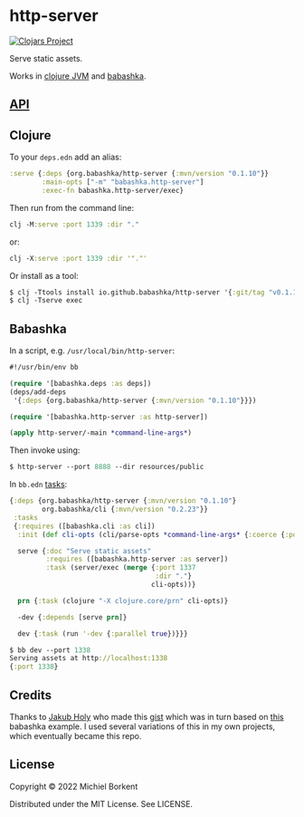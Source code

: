 # http-server

[![Clojars Project](https://img.shields.io/clojars/v/org.babashka/http-server.svg)](https://clojars.org/org.babashka/http-server)

Serve static assets.

Works in [clojure JVM](#clojure) and [babashka](#babashka).

## [API](API.md)

## Clojure

To your `deps.edn` add an alias:

``` clojure
:serve {:deps {org.babashka/http-server {:mvn/version "0.1.10"}}
        :main-opts ["-m" "babashka.http-server"]
        :exec-fn babashka.http-server/exec}
```

Then run from the command line:

``` clojure
clj -M:serve :port 1339 :dir "."
```

or:

``` clojure
clj -X:serve :port 1339 :dir '"."'
```

Or install as a tool:

``` clojure
$ clj -Ttools install io.github.babashka/http-server '{:git/tag "v0.1.10"}' :as serve
$ clj -Tserve exec
```

## Babashka

In a script, e.g. `/usr/local/bin/http-server`:

``` clojure
#!/usr/bin/env bb

(require '[babashka.deps :as deps])
(deps/add-deps
 '{:deps {org.babashka/http-server {:mvn/version "0.1.10"}}})

(require '[babashka.http-server :as http-server])

(apply http-server/-main *command-line-args*)
```

Then invoke using:

``` clojure
$ http-server --port 8888 --dir resources/public
```

In `bb.edn` [tasks](https://book.babashka.org/#tasks):

``` clojure
{:deps {org.babashka/http-server {:mvn/version "0.1.10"}
        org.babashka/cli {:mvn/version "0.2.23"}}
 :tasks
 {:requires ([babashka.cli :as cli])
  :init (def cli-opts (cli/parse-opts *command-line-args* {:coerce {:port :int}}))

  serve {:doc "Serve static assets"
         :requires ([babashka.http-server :as server])
         :task (server/exec (merge {:port 1337
                                    :dir "."}
                                   cli-opts))}

  prn {:task (clojure "-X clojure.core/prn" cli-opts)}

  -dev {:depends [serve prn]}

  dev {:task (run '-dev {:parallel true})}}}
```

``` clojure
$ bb dev --port 1338
Serving assets at http://localhost:1338
{:port 1338}
```

## Credits

Thanks to [Jakub Holy](https://github.com/holyjak) who made this
[gist](https://gist.github.com/holyjak/36c6284c047ffb7573e8a34399de27d8) which
was in turn based on
[this](https://github.com/babashka/babashka/blob/master/examples/image-viewer.clj)
babashka example. I used several variations of this in my own projects, which
eventually became this repo.

## License

Copyright © 2022 Michiel Borkent

Distributed under the MIT License. See LICENSE.

